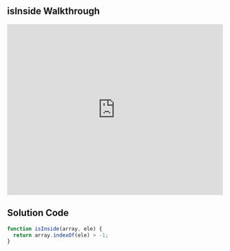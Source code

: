 ## isInside Walkthrough

<iframe src="https://player.vimeo.com/video/210321209" width="100%" height="400" frameborder="0" webkitallowfullscreen mozallowfullscreen allowfullscreen></iframe>

## Solution Code

```js
function isInside(array, ele) {
  return array.indexOf(ele) > -1;
}
```

